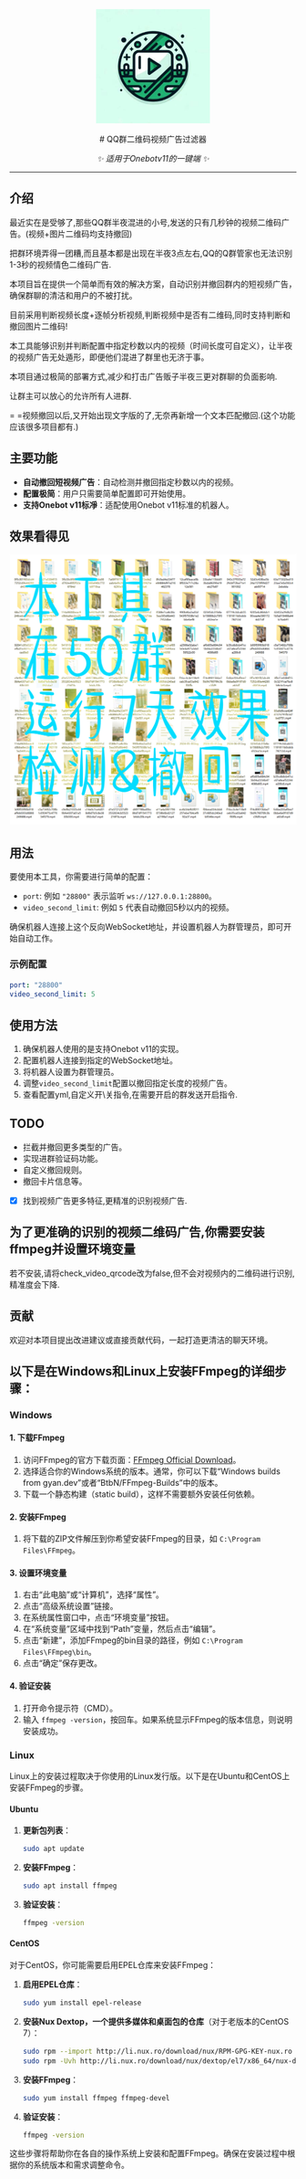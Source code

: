 <p align="center">
  <a href="https://www.github.com/hoshinonyaruko/auto-withdraw-advideo">
    <img src="img/1.jpg" width="200" height="200" alt="auto-withdraw-advideo">
  </a>
</p>

<div align="center">
# QQ群二维码视频广告过滤器

_✨ 适用于Onebotv11的一键端 ✨_  
</div> 

---

## 介绍

最近实在是受够了,那些QQ群半夜混进的小号,发送的只有几秒钟的视频二维码广告。(视频+图片二维码均支持撤回)

把群环境弄得一团糟,而且基本都是出现在半夜3点左右,QQ的Q群管家也无法识别1-3秒的视频情色二维码广告.

本项目旨在提供一个简单而有效的解决方案，自动识别并撤回群内的短视频广告，确保群聊的清洁和用户的不被打扰。

目前采用判断视频长度+逐帧分析视频,判断视频中是否有二维码,同时支持判断和撤回图片二维码!

本工具能够识别并判断配置中指定秒数以内的视频（时间长度可自定义），让半夜的视频广告无处遁形，即便他们混进了群里也无济于事。

本项目通过极简的部署方式,减少和打击广告贩子半夜三更对群聊的负面影响.

让群主可以放心的允许所有人进群.

= =视频撤回以后,又开始出现文字版的了,无奈再新增一个文本匹配撤回.(这个功能应该很多项目都有.)

## 主要功能
- **自动撤回短视频广告**：自动检测并撤回指定秒数以内的视频。
- **配置极简**：用户只需要简单配置即可开始使用。
- **支持Onebot v11标凈**：适配使用Onebot v11标准的机器人。

## 效果看得见

![效果图](/img/2.jpg)

## 用法
要使用本工具，你需要进行简单的配置：

- `port`: 例如 `"28800"` 表示监听 `ws://127.0.0.1:28800`。
- `video_second_limit`: 例如 `5` 代表自动撤回5秒以内的视频。

确保机器人连接上这个反向WebSocket地址，并设置机器人为群管理员，即可开始自动工作。

### 示例配置
```yaml
port: "28800"
video_second_limit: 5
```

## 使用方法
1. 确保机器人使用的是支持Onebot v11的实现。
2. 配置机器人连接到指定的WebSocket地址。
3. 将机器人设置为群管理员。
4. 调整`video_second_limit`配置以撤回指定长度的视频广告。
5. 查看配置yml,自定义开\关指令,在需要开启的群发送开启指令.

## TODO
- 拦截并撤回更多类型的广告。
- 实现进群验证码功能。
- 自定义撤回规则。
- 撤回卡片信息等。
- [x] 找到视频广告更多特征,更精准的识别视频广告.

## 为了更准确的识别的视频二维码广告,你需要安装ffmpeg并设置环境变量

若不安装,请将check_video_qrcode改为false,但不会对视频内的二维码进行识别,精准度会下降.

## 贡献
欢迎对本项目提出改进建议或直接贡献代码，一起打造更清洁的聊天环境。

## 以下是在Windows和Linux上安装FFmpeg的详细步骤：

### Windows

#### 1. 下载FFmpeg
1. 访问FFmpeg的官方下载页面：[FFmpeg Official Download](https://ffmpeg.org/download.html)。
2. 选择适合你的Windows系统的版本。通常，你可以下载“Windows builds from gyan.dev”或者“BtbN/FFmpeg-Builds”中的版本。
3. 下载一个静态构建（static build），这样不需要额外安装任何依赖。

#### 2. 安装FFmpeg
1. 将下载的ZIP文件解压到你希望安装FFmpeg的目录，如 `C:\Program Files\FFmpeg`。

#### 3. 设置环境变量
1. 右击“此电脑”或“计算机”，选择“属性”。
2. 点击“高级系统设置”链接。
3. 在系统属性窗口中，点击“环境变量”按钮。
4. 在“系统变量”区域中找到“Path”变量，然后点击“编辑”。
5. 点击“新建”，添加FFmpeg的bin目录的路径，例如 `C:\Program Files\FFmpeg\bin`。
6. 点击“确定”保存更改。

#### 4. 验证安装
1. 打开命令提示符（CMD）。
2. 输入 `ffmpeg -version`，按回车。如果系统显示FFmpeg的版本信息，则说明安装成功。

### Linux

Linux上的安装过程取决于你使用的Linux发行版。以下是在Ubuntu和CentOS上安装FFmpeg的步骤。

#### Ubuntu

1. **更新包列表**：
   ```bash
   sudo apt update
   ```

2. **安装FFmpeg**：
   ```bash
   sudo apt install ffmpeg
   ```

3. **验证安装**：
   ```bash
   ffmpeg -version
   ```

#### CentOS

对于CentOS，你可能需要启用EPEL仓库来安装FFmpeg：

1. **启用EPEL仓库**：
   ```bash
   sudo yum install epel-release
   ```

2. **安装Nux Dextop，一个提供多媒体和桌面包的仓库**（对于老版本的CentOS 7）：
   ```bash
   sudo rpm --import http://li.nux.ro/download/nux/RPM-GPG-KEY-nux.ro
   sudo rpm -Uvh http://li.nux.ro/download/nux/dextop/el7/x86_64/nux-dextop-release-0-1.el7.nux.noarch.rpm
   ```

3. **安装FFmpeg**：
   ```bash
   sudo yum install ffmpeg ffmpeg-devel
   ```

4. **验证安装**：
   ```bash
   ffmpeg -version
   ```

这些步骤将帮助你在各自的操作系统上安装和配置FFmpeg。确保在安装过程中根据你的系统版本和需求调整命令。
